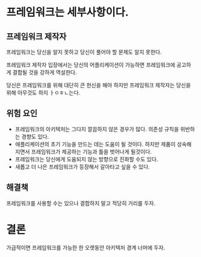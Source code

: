 # 프레임워크는 세부사항이다.

## 프레임워크 제작자

프레임워크는 당신을 알지 못하고 당신이 풀어야 할 문제도 알지 못한다.

프레임워크 제작자 입장에서는 당신의 어플리케이션이 가능하면 프레임워크에 공고하게 결합될 것을 강하게 역설한다.

당신은 프레임워크를 위해 대단히 큰 헌신을 해야 하지만 프레임워크 제작자는 당신을 위해 아무것도 하지 ㅏㅇㅎㄴ는다.

## 위험 요인

* 프레임워크의 아키텍처는 그다지 깔끔하지 않은 경우가 많다. 의존성 규칙을 위반하는 경향도 있다.
* 애플리케이션의 초기 기능을 만드는 데는 도움이 될 것이다. 하지만 제품이 성숙해지면서 프레임워크가 제공하는 기능과 틀을 벗어나게 될것이다.
* 프레임워크는 당신에게 도움되지 않는 방향으로 진화할 수도 있다.
* 새롭고 더 나은 프레임워크가 등장해서 갈아타고 싶을 수 있다.

## 해결책

프레임워크를 사용할 수는 있으나 결합하지 말고 적당히 거리를 두자.

# 결론

가급적이면 프레임워크를 가능한 한 오랫동안 아키텍처 경계 너머에 두자.
